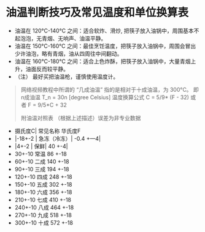 # 油温判断技巧及常见温度和单位换算表

* 油温在 120&deg;C-140&deg;C 之间：适合软炸、滑炒, 把筷子放入油锅中，周围基本不起泡泡，无青烟、无响声、油温平静。
* 油温在 150&deg;C-160&deg;C 之间：最佳烹饪温度，把筷子放入油锅中，周围会冒出少许油泡，略有青烟，油从四周往中间翻动。
* 油温在 160&deg;C-180&deg;C 之间：适合上色炸酥，把筷子放入油锅中，大量青烟上升，油面反而较平静。
* （注） 最好买把油温枪，谨慎使用温度计。

> 网络视频教程中所谓的 “几成油温” 指的是相对于十成油温，为 300&deg;C。
> 即 n成油温 T_n = 30n [degree Celsius]
> 温度换算公式
> C = 5/9* (F - 32)
> 或者
> F = 9/5*C + 32
> 
> 附油温对照表 （根据上述描述）误差为非专业数据
* 摄氏度C|    常见名称    华氏度F
* |-18+-2 |    急冻（冷冻）|  -0.4 +—4|
* |4+-2 |       保鲜|        40 +-4|
* 30+-10      常温        86 +-18
* 60+-10      二成        140 +-18
* 90+-10      三成        194 +-18
* 120+-10     四成        248 +-18
* 150+-10     五成        302 +-18
* 180+-10     六成        356 +-18
* 210+-10     七成        410 +-18
* 240+-10     八成        464 +-18
* 270+-10     九成        518 +-18
* 300+-10     十成        572 +-18
